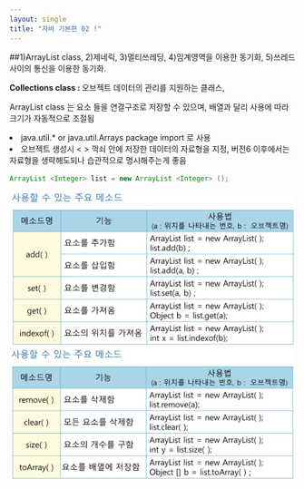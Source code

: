 ```yaml
---
layout: single
title: "자바 기본편 02 !"
---
```


##1)ArrayList class, 2)제네릭, 3)멀티쓰레딩, 4)임계영역을 이용한 동기화, 5)쓰레드 사이의 통신을 이용한 동기화.
<p><strong>Collections class : </strong>오브젝트 데이터의 관리를 지원하는 클래스,</p>
<p>ArrayList class 는 요소 들을 연결구조로 저장할 수 있으며, 배열과 달리 사용에 따라 크기가 자동적으로 조절됨</p>
<li>java.util.* or java.util.Arrays package import 로 사용</li>
<li>오브젝트 생성시 < >  꺽쇠 안에 저장한 데이터의 자료형을 지정, 버전6 이후에서는 자료형을 생략해도되나 습관적으로 명시해주는게 좋음</li>

```java
ArrayList <Integer> list = new ArrayList <Integer> ();
```
![ArrayListImportantTableImg.png](../img/ArrayListImportantTableImg.png)
![ArrayListImportantTableImg02.png](../img/ArrayListImportantTableImg02.png)

